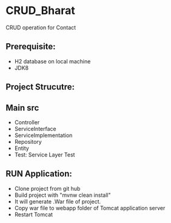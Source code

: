 # CRUD_Bharat
CRUD operation for Contact

## Prerequisite:
* H2 database on local machine
* JDK8

## Project Strucutre:

## Main src
* Controller
* ServiceInterface
* ServiceImplementation
* Repository
* Entity
* Test: Service Layer Test


## RUN Application:
* Clone project from git hub
* Build project with "mvnw clean install"
* It will generate .War file of project.
* Copy war file to webapp folder of Tomcat application server
* Restart Tomcat